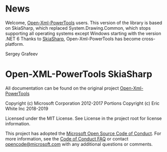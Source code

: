 ﻿News
====
Welcome, [Open-Xml-PowerTools](https://github.com/OpenXmlDev/Open-Xml-PowerTools) users. This version of the library is based on SkiaSharp, which replaced System.Drawing.Common, which stops supporting all operating systems except Windows starting with the version .NET 6
Thanks to [SkiaSharp](https://github.com/mono/SkiaSharp), Open-Xml-PowerTools has become cross-platform.

Sergey Grafeev

Open-XML-PowerTools SkiaSharp
===================
All documentation can be found on the original project [Open-Xml-PowerTools](https://github.com/OpenXmlDev/Open-Xml-PowerTools )

Copyright (c) Microsoft Corporation 2012-2017
Portions Copyright (c) Eric White Inc 2018-2019

Licensed under the MIT License.
See License in the project root for license information.

This project has adopted the [Microsoft Open Source Code of Conduct](https://opensource.microsoft.com/codeofconduct/). For more information, see the [Code of Conduct FAQ](https://opensource.microsoft.com/codeofconduct/faq/) or contact [opencode@microsoft.com](mailto:opencode@microsoft.com) with any additional questions or comments.
